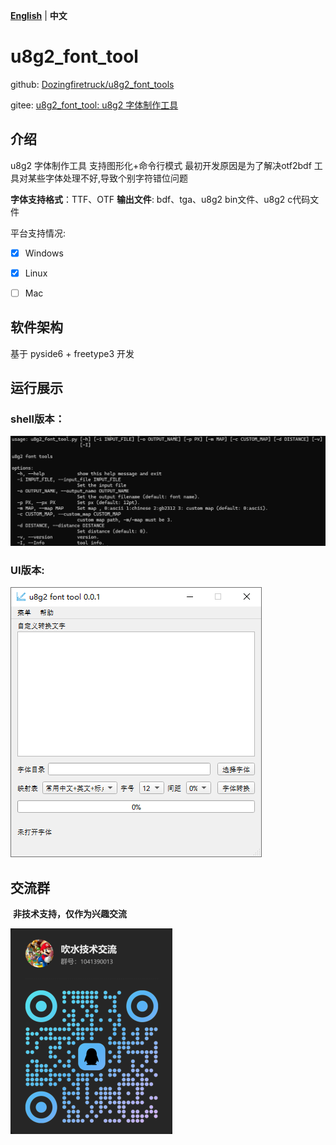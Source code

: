 [**English**](./README.md)  | **中文**

# u8g2_font_tool

github: [Dozingfiretruck/u8g2_font_tools](https://github.com/Dozingfiretruck/u8g2_font_tools)

gitee: [u8g2_font_tool: u8g2 字体制作工具](https://gitee.com/Dozingfiretruck/u8g2_font_tool)

## 介绍

u8g2 字体制作工具 支持图形化+命令行模式 
最初开发原因是为了解决otf2bdf 工具对某些字体处理不好,导致个别字符错位问题

**字体支持格式**：TTF、OTF
**输出文件**: bdf、tga、u8g2 bin文件、u8g2 c代码文件



平台支持情况:

- [x] Windows

- [x] Linux

- [ ] Mac

## 软件架构
基于 pyside6 + freetype3 开发

## 运行展示

### shell版本：

![u8g2_font_tool](./docs/u8g2_font_tool_shell.png)

### UI版本:

![u8g2_font_tool](./docs/u8g2_font_tool_zh.png)

## 交流群

​	**非技术支持，仅作为兴趣交流**

![Communication](./docs/Communication.png)



